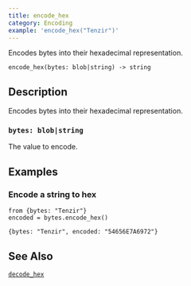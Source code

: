 ```yaml
---
title: encode_hex
category: Encoding
example: 'encode_hex("Tenzir")'
---
```

Encodes bytes into their hexadecimal representation.

```tql
encode_hex(bytes: blob|string) -> string
```

## Description

Encodes bytes into their hexadecimal representation.

### `bytes: blob|string`

The value to encode.

## Examples

### Encode a string to hex

```tql
from {bytes: "Tenzir"}
encoded = bytes.encode_hex()
```

```tql
{bytes: "Tenzir", encoded: "54656E7A6972"}
```

## See Also

[`decode_hex`](/reference/functions/decode_hex)
